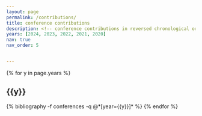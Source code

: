 ```yaml
---
layout: page
permalink: /contributions/
title: conference contributions
description: <!-- conference contributions in reversed chronological order. -->
years: [2024, 2023, 2022, 2021, 2020]
nav: true
nav_order: 5


---
```


<div class="publications">

{% for y in page.years %}
  <h2 class="year">{{y}}</h2>
  {% bibliography -f conferences -q @*[year={{y}}]* %}
{% endfor %}

</div>


